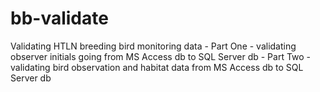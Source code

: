 # bb-validate

Validating HTLN breeding bird monitoring data - 
Part One - validating observer initials going from MS Access db to SQL Server db - 
Part Two - validating bird observation and habitat data from MS Access db to SQL Server db


